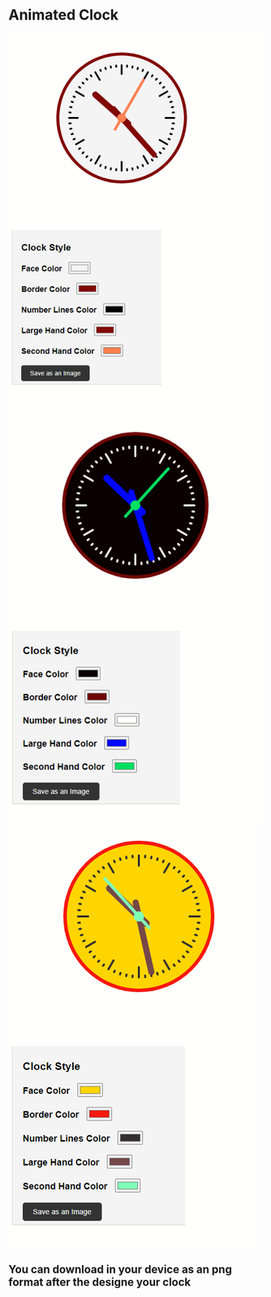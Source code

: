 # Animated Clock
<img src='images/animatedclock.png'>
<br>
<img src='images/animatedclock2.png'>
<br>
<img src='images/animatedclock3.png'>

## You can download in your device as an png format after the designe your clock



